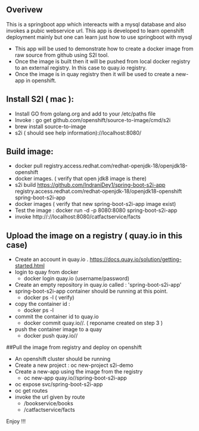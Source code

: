 ## Overivew 

This is a springboot app which intereacts with a mysql database and also invokes a pubic webservice url. This app is developed to learn openshift deployment mainly but one can learn just how to use springboot with mysql 

- This app will be used to demonstrate how to create a docker image from raw source from github using S2I tool. 
- Once the image is built then it will be pushed from local docker registry to an external registry. In this case to quay.io registry.
- Once the image is in quay registry then it will be used to create a new-app in openshift.


## Install S2I ( mac ):

- Install GO from golang.org and add to your /etc/paths file
- Invoke : go get github.com/openshift/source-to-image/cmd/s2i 
- brew install source-to-image
- s2i ( should see help information)://localhost:8080/

## Build image:

- docker pull registry.access.redhat.com/redhat-openjdk-18/openjdk18-openshift
- docker images. ( verify that open jdk8 image is there)
- s2i build https://github.com/IndraniDey1/spring-boot-s2i-app registry.access.redhat.com/redhat-openjdk-18/openjdk18-openshift spring-boot-s2i-app
- docker images ( verify that new spring-boot-s2i-app image exist)
- Test the image : docker run -d -p 8080:8080 spring-boot-s2i-app
- invoke http://://localhost:8080/catfactservice/facts

## Upload the image on a registry ( quay.io in this case)

- Create an account in quay.io . https://docs.quay.io/solution/getting-started.html
- login to quay from docker
    - docker login quay.io  (username/password)
- Create an empty repository in quay.io called : 'spring-boot-s2i-app'
- spring-boot-s2i-app container should be running at this point. 
   - docker ps -l ( verify)
- copy the container id : 
   - docker ps -l
- commit the container id to quay.io
    - docker commit <container-id> quay.io/<username>/<reponame>. ( reponame created on step 3 )
- push the container image to a quay
    - docker push quay.io/<username>/<reponame>
   
##Pull the image from registry and deploy on openshift

- An openshift cluster should be running
- Create a new project : oc new-project s2i-demo
- Create a new-app using the image from the registry
    - oc new-app quay.io/<username>/spring-boot-s2i-app
- oc expose svc/spring-boot-s2i-app
- oc get routes
- invoke the url given by route
    - <route>/bookservice/books
    - <route>/catfactservice/facts
      
Enjoy !!!
  
